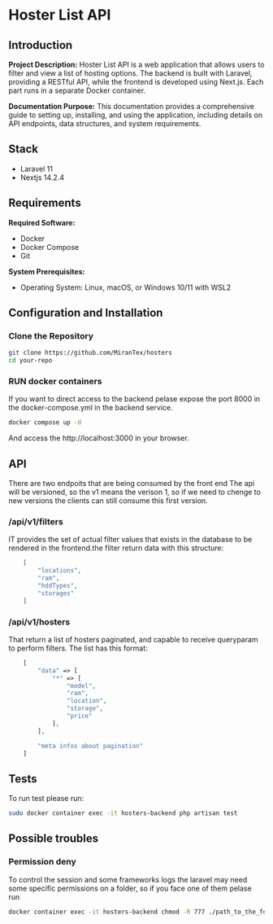 # Hoster List API

## Introduction

**Project Description:**
Hoster List API is a web application that allows users to filter and view a list of hosting options. The backend is built with Laravel, providing a RESTful API, while the frontend is developed using Next.js. Each part runs in a separate Docker container.

**Documentation Purpose:**
This documentation provides a comprehensive guide to setting up, installing, and using the application, including details on API endpoints, data structures, and system requirements.

## Stack
- Laravel 11
- Nextjs 14.2.4

## Requirements

**Required Software:**
- Docker
- Docker Compose
- Git

**System Prerequisites:**
- Operating System: Linux, macOS, or Windows 10/11 with WSL2

## Configuration and Installation
### Clone the Repository
```bash
git clone https://github.com/MiranTex/hosters
cd your-repo
```

### RUN docker containers
If you want to direct access to the backend pelase expose the port 8000 in the docker-compose.yml in the backend service.
```bash
docker compose up -d
```
And access the http://localhost:3000 in your browser.


## API
There are two endpoits that are being consumed by the front end
The api will be versioned, so the v1 means the verison 1, so if we need to chenge to new versions the clients can still consume this first version.

### /api/v1/filters
IT provides the set of actual filter values that exists in the database to be rendered in the frontend.the filter return data with this structure:
```json
    [
        "locations",
        "ram",
        "hddTypes",
        "storages"
    ]
```

### /api/v1/hosters
That return a list of hosters paginated, and capable to receive queryparam to perform filters.
The list has this format:

```php
    [
        "data" => [
            "*" => [
                "model",
                "ram",
                "location",
                "storage",
                "price"
            ],
        ],

        "meta infos about pagination"
    ]
```

## Tests

To run test please run:
```bash
sudo docker container exec -it hosters-backend php artisan test
```

## Possible troubles

### Permission deny
To control the session and some frameworks logs the laravel may need some specific permissions on a folder, so if you face one of them pelase run 

```bash
docker container exec -it hosters-backend chmod -R 777 ./path_to_the_folder
```